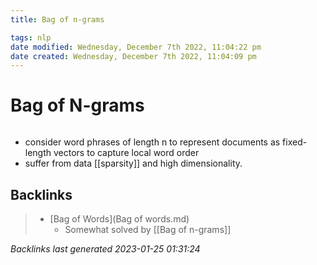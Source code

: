 ```yaml
---
title: Bag of n-grams

tags: nlp
date modified: Wednesday, December 7th 2022, 11:04:22 pm
date created: Wednesday, December 7th 2022, 11:04:09 pm
---
```


# Bag of N-grams
```toc
```
- consider word phrases of length n to represent documents as fixed-length vectors to capture local word order
- suffer from data [[sparsity]] and high dimensionality.

## Backlinks

> - [Bag of Words](Bag of words.md)
>   - Somewhat solved by [[Bag of n-grams]]

_Backlinks last generated 2023-01-25 01:31:24_
